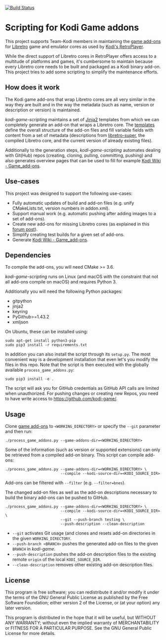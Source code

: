 [![Build Status](https://travis-ci.org/fetzerch/kodi-game-scripting.svg?branch=master)](https://travis-ci.org/fetzerch/kodi-game-scripting)

# Scripting for Kodi Game addons

This project supports Team-Kodi members in maintaining the
[game add-ons](https://github.com/kodi-game/) for
[Libretro](https://www.libretro.com/) game and emulator cores as
used by [Kodi's RetroPlayer](https://github.com/garbear/xbmc).

While the direct support of Libretro cores in RetroPlayer offers access to a
multitude of platforms and games, it's cumbersome to maintain because every
Libretro core needs to be built and packaged as a Kodi binary add-on. This
project tries to add some scripting to simplify the maintenance efforts.

## How does it work

The Kodi game add-ons that wrap Libretro cores are all very similar in
the way they are built and in the way the metadata (such as name,
version or description or version) is maintained.

*kodi-game-scripting* maintains a set of [Jinja2](http://jinja.pocoo.org/docs/)
templates from which we can completely generate an add-on that wraps a
Libretro core. The [templates](https://github.com/fetzerch/kodi-game-scripting/tree/master/templates)
define the overall structure of the add-on files and fill variable fields with
content from a set of metadata (descriptions from
[libretro-super](https://github.com/libretro/libretro-super/tree/master/dist/info),
the compiled Libretro core, and the current version of already existing files).

Additionally to the generation steps, *kodi-game-scripting* automates
dealing with Git(Hub) repos (creating, cloning, pulling, committing, pushing)
and also generates overview pages that can be used
to fill for example [Kodi Wiki - Game_add-ons](http://kodi.wiki/view/Game_add-ons).

## Use-cases

This project was designed to support the following use-cases:

- Fully automatic updates of build and add-on files (e.g. unify CMakeLists.txt,
  version numbers in addon.xml).
- Support manual work (e.g. automatic pushing after adding images to a
  set of add-ons).
- Create new add-ons for missing Libretro cores (as explained in this
  [forum post](http://forum.kodi.tv/showthread.php?tid=224328)).
- Simplify creating test builds for a given set of add-ons.
- Generate [Kodi Wiki - Game_add-ons](http://kodi.wiki/view/Game_add-ons).

## Dependencies

To compile the add-ons, you will need CMake >= 3.6.

*kodi-game-scripting* runs on Linux (and macOS with the constraint that
not all add-ons compile on macOS) and requires Python 3.

Additionally you will need the following Python packages:

- gitpython
- jinja2
- keyring
- PyGithub>=1.43.2
- xmljson

On Ubuntu, these can be installed using:

    sudo apt-get install python3-pip
    sudo pip3 install -r requirements.txt

In addition you can also install the script through its `setup.py`. The
most convenient way is a development installation that even let's you modify
the files in this repo. Note that the script is then executed with the
globally available `process_game_addons.py`:

    sudo pip3 install -e .

The script will ask you for GitHub credentials as GitHub API calls are
limited when unauthorized. For pushing changes or creating new Repos, you need
to have write access to <https://github.com/kodi-game/>.

## Usage

Clone [game add-ons](https://github.com/kodi-game) to `<WORKING_DIRECTORY>` or
specify the `--git` parameter and then run:

    ./process_game_addons.py --game-addons-dir=<WORKING_DIRECTORY>

Some of the information (such as version or supported extensions) can only be
retrieved from a compiled add-on binary. This script can compile add-ons:

    ./process_game_addons.py --game-addons-dir=<WORKING_DIRECTORY> \
                             --compile --kodi-source-dir=<KODI_SOURCE_DIR>

Add-ons can be filtered with `--filter` (e.g. `--filter=bnes`).

The changed add-on files as well as the add-on descriptions necessary to
build the binary add-ons can be pushed to GitHub.

    ./process_game_addons.py --game-addons-dir=<WORKING_DIRECTORY> \
                             --compile --kodi-source-dir=<KODI_SOURCE_DIR> \
                             --git --push-branch testing \
                             --push-description --clean-description

- `--git` activates Git usage (and clones and resets add-on
  directories in the given `WORKING_DIRECTORY`.
- `--push-branch <BRANCH>` pushes the generated add-on files to the given
  `BRANCH` in *kodi-game*.
- `--push-description` pushes the add-on description files to the existing
  remote `origin` of the local `KODI_SOURCE_DIR`.
- `--clean-description` removes other existing add-on description files.

## License

This program is free software; you can redistribute it and/or modify it
under the terms of the GNU General Public License as published by the
Free Software Foundation; either version 2 of the License, or (at your
option) any later version.

This program is distributed in the hope that it will be useful, but
WITHOUT ANY WARRANTY; without even the implied warranty of
MERCHANTABILITY or FITNESS FOR A PARTICULAR PURPOSE. See the GNU General
Public License for more details.

